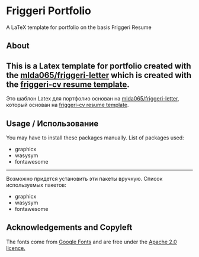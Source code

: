 # Friggeri Portfolio

A LaTeX template for portfolio on the basis Friggeri Resume

## About

This is a Latex template for portfolio created with the [mlda065/friggeri-letter](https://github.com/mlda065/friggeri-letter) which is created with the [friggeri-cv resume template](http://www.latextemplates.com/template/friggeri-resume-cv).
---
Это шаблон Latex для портфолио основан на [mlda065/friggeri-letter](https://github.com/mlda065/friggeri-letter), который основан на [friggeri-cv resume template](http://www.latextemplates.com/template/friggeri-resume-cv).

## Usage / Использование

You may have to install these packages manually. List of packages used:
* graphicx
* wasysym
* fontawesome
---
Возможно придется установить эти пакеты вручную. Список используемых пакетов:
* graphicx
* wasysym
* fontawesome

## Acknowledgements and Copyleft

The fonts come from [Google Fonts](https://www.google.com/fonts/specimen/Roboto) and are free under the [Apache 2.0 licence.](http://www.apache.org/licenses/LICENSE-2.0.html)
